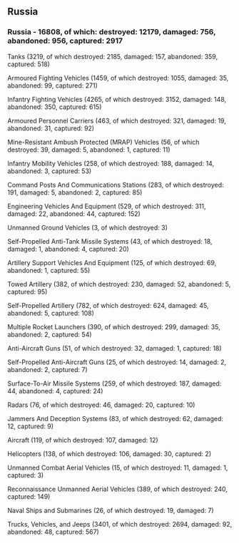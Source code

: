 
 
 ## Russia
 
 ### Russia - 16808, of which: destroyed: 12179, damaged: 756, abandoned: 956, captured: 2917

 

 

 Tanks (3219, of which destroyed: 2185, damaged: 157, abandoned: 359, captured: 518)

 Armoured Fighting Vehicles (1459, of which destroyed: 1055, damaged: 35, abandoned: 99, captured: 271)

 Infantry Fighting Vehicles (4265, of which destroyed: 3152, damaged: 148, abandoned: 350, captured: 615)

 Armoured Personnel Carriers (463, of which destroyed: 321, damaged: 19, abandoned: 31, captured: 92)

 Mine-Resistant Ambush Protected (MRAP) Vehicles (56, of which destroyed: 39, damaged: 5, abandoned: 1, captured: 11)

 Infantry Mobility Vehicles (258, of which destroyed: 188, damaged: 14, abandoned: 3, captured: 53)

 Command Posts And Communications Stations (283, of which destroyed: 191, damaged: 5, abandoned: 2, captured: 85)

 Engineering Vehicles And Equipment (529, of which destroyed: 311, damaged: 22, abandoned: 44, captured: 152)

 Unmanned Ground Vehicles (3, of which destroyed: 3)

 Self-Propelled Anti-Tank Missile Systems (43, of which destroyed: 18, damaged: 1, abandoned: 4, captured: 20)

 Artillery Support Vehicles And Equipment (125, of which destroyed: 69, abandoned: 1, captured: 55)

 Towed Artillery (382, of which destroyed: 230, damaged: 52, abandoned: 5, captured: 95)

 Self-Propelled Artillery (782, of which destroyed: 624, damaged: 45, abandoned: 5, captured: 108)

 Multiple Rocket Launchers (390, of which destroyed: 299, damaged: 35, abandoned: 2, captured: 54)

 Anti-Aircraft Guns (51, of which destroyed: 32, damaged: 1, captured: 18)

 Self-Propelled Anti-Aircraft Guns (25, of which destroyed: 14, damaged: 2, abandoned: 2, captured: 7)

 Surface-To-Air Missile Systems (259, of which destroyed: 187, damaged: 44, abandoned: 4, captured: 24)

 Radars (76, of which destroyed: 46, damaged: 20, captured: 10)

 Jammers And Deception Systems (83, of which destroyed: 62, damaged: 12, captured: 9)

 Aircraft (119, of which destroyed: 107, damaged: 12)

 Helicopters (138, of which destroyed: 106, damaged: 30, captured: 2)

 Unmanned Combat Aerial Vehicles (15, of which destroyed: 11, damaged: 1, captured: 3)

 Reconnaissance Unmanned Aerial Vehicles (389, of which destroyed: 240, captured: 149)

 Naval Ships and Submarines (26, of which destroyed: 19, damaged: 7)

 Trucks, Vehicles, and Jeeps (3401, of which destroyed: 2694, damaged: 92, abandoned: 48, captured: 567)

